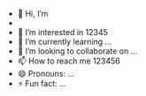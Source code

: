 - 👋 Hi, I’m
- 
- 👀 I’m interested in 12345
- 🌱 I’m currently learning ...
- 💞️ I’m looking to collaborate on ...
- 📫 How to reach me 123456
- 😄 Pronouns: ...
- ⚡ Fun fact: ...

<!---
Khassiat/Khassiat is a ✨ special ✨ repository because its `README.md` (this file) appears on your GitHub profile.
You can click the Preview link to take a look at your changes.
---սերովբեների մասին ամենահարուստ տեղեկությունները տալիս է Եսայի մարգարեն։ 
